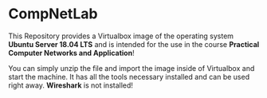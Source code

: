 # CompNetLab

This Repository provides a Virtualbox image of the operating system **Ubuntu Server 18.04 LTS** and is intended for the use in the course **Practical Computer Networks and Application**!

You can simply unzip the file and import the image inside of Virtualbox and start the machine. It has all the tools necessary installed and can be used right away. **Wireshark** is not installed!
